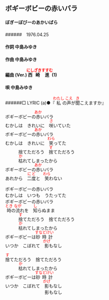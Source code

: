 <style type="text/css">
	ruby{
	    ruby-position: over;
	}
	ruby > rt{font-size: 12px;color:red;}
	p{font:16px;font-size: '楷体'}
</style>
## ボギーボビーの赤いバラ
#### ぼぎーぼびーのあかいばら
######　1976.04.25


#### 作詞        中島みゆき
#### 作曲        中島みゆき
#### 編曲 (Ver.) <ruby><rb>西崎</rb><rp>(</rp><rt>にしざき</rt><rp>)</rp></ruby><ruby><rb>進</rb><rp>(</rp><rt>すすむ</rt><rp>)</rp></ruby> (1)
#### 唄          中島みゆき
######□ LYRIC (a)●『<ruby><rb>私</rb><rp>(</rp><rt>わたし</rt><rp>)</rp></ruby>の<ruby><rb>声</rb><rp>(</rp><rt>こえ</rt><rp>)</rp></ruby>が<ruby><rb>聞</rb><rp>(</rp><rt>き</rt><rp>)</rp></ruby>こえますか』

ボギーボビーの<ruby><rb>赤</rb><rp>(</rp><rt>あか</rt><rp>)</rp></ruby>いバラ  
むかしは　きれいに　<ruby><rb>咲</rb><rp>(</rp><rt>さ</rt><rp>)</rp></ruby>いていた  
ボギーボビーの<ruby><rb>赤</rb><rp>(</rp><rt>あか</rt><rp>)</rp></ruby>いバラ  
むかしは　きれいに　<ruby><rb>笑</rb><rp>(</rp><rt>わら</rt><rp>)</rp></ruby>ってた  
　　　捨てただろう　<ruby><rb>捨</rb><rp>(</rp><rt>す</rt><rp>)</rp></ruby>てただろう  
　　　<ruby><rb>枯</rb><rp>(</rp><rt>か</rt><rp>)</rp></ruby>れてしまったから  
ボギーボビーの<ruby><rb>赤</rb><rp>(</rp><rt>あか</rt><rp>)</rp></ruby>いバラ  
あれから　<ruby><rb>二度</rb><rp>(</rp><rt>にど</rt><rp>)</rp></ruby>と　<ruby><rb>笑</rb><rp>(</rp><rt>わら</rt><rp>)</rp></ruby>わない  


ボギーボビーの赤いバラ  
むかしは　いつも　うたってた   
ボギーボビーの赤いバラ  
<ruby><rb>時</rb><rp>(</rp><rt>とき</rt><rp>)</rp></ruby>の<ruby><rb>流</rb><rp>(</rp><rt>なが</rt><rp>)</rp></ruby>れを　<ruby><rb>知</rb><rp>(</rp><rt>し</rt><rp>)</rp></ruby>らぬまま  
　　　<ruby><rb>捨</rb><rp>(</rp><rt>す</rt><rp>)</rp></ruby>てただろう　捨てただろう  
　　　<ruby><rb>枯</rb><rp>(</rp><rt>か</rt><rp>)</rp></ruby>れてしまったから  
ボギーボビーは<ruby><rb>砂時計</rb><rp>(</rp><rt>すなどけい</rt><rp>)</rp></ruby>  
いつか　こぼれて　<ruby><rb>影</rb><rp>(</rp><rt>かげ</rt><rp>)</rp></ruby>もなし  


<ruby><rb>捨</rb><rp>(</rp><rt>す</rt><rp>)</rp></ruby>てただろう　捨てただろう  
　　　<ruby><rb>枯</rb><rp>(</rp><rt>か</rt><rp>)</rp></ruby>れてしまったから  
ボギーボビーは<ruby><rb>砂時計</rb><rp>(</rp><rt>すなどけい</rt><rp>)</rp></ruby>  
いつか　こぼれて　<ruby><rb>影</rb><rp>(</rp><rt>かげ</rt><rp>)</rp></ruby>もなし  
　　　　　　　　　影もなし
